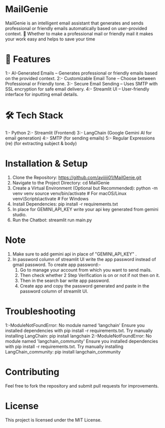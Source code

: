 # MailGenie
MailGenie is an intelligent email assistant that generates and sends professional or friendly emails automatically based on user-provided context. 🚀
Whether to make a professional mail or friendly mail it makes your work easy and helps to save your time


# 🚀 Features
1:- AI-Generated Emails – Generates professional or friendly emails based on the provided context.
2:- Customizable Email Tone – Choose between Professional or Friendly tone.
3:- Secure Email Sending – Uses SMTP with SSL encryption for safe email delivery.
4:- Streamlit UI – User-friendly interface for inputting email details.

# 🛠️ Tech Stack
1:- Python
2:- Streamlit (Frontend)
3:- LangChain (Google Gemini AI for email generation)
4:- SMTP (for sending emails)
5:- Regular Expressions (re) (for extracting subject & body)


# Installation & Setup

1. Clone the Repository:
    https://github.com/aviiiii01/MailGenie.git
2. Navigate to the Project Directory:
    cd MailGenie
3. Create a Virtual Environment (Optional but Recommended):
    python -m venv venv
    source venv/bin/activate   # For macOS/Linux
    venv\Scripts\activate      # For Windows
4. Install Dependencies:
    pip install -r requirements.txt
5. In place for GEMINI_API_KEY write your api key generated from gemini studio. 
6. Run the Chatbot:
    streamlit run main.py
# Note
1. Make sure to add gemini api in place of "GEMINI_API_KEY" .
2. In password column of streamlit UI write the app password instead of gmail password.
    To create app password:-
    1. Go to manage your account from which you want to send mails.
    2. Then check whether 2 Step Verification is on or not if not then on it.
    3. Then in the search bar write app password.
    4. Create app and copy the password generated and paste in the password column of streamlit UI.

# Troubleshooting

1:-ModuleNotFoundError: No module named 'langchain'
    Ensure you installed dependencies with pip install -r requirements.txt.
    Try manually installing LangChain:
        pip install langchain
2:-ModuleNotFoundError: No module named 'langchain_community'
    Ensure you installed dependencies with pip install -r requirements.txt.
    Try manually installing LangChain_community:
        pip install langchain_community

# Contributing

Feel free to fork the repository and submit pull requests for improvements.

# License

This project is licensed under the MIT License.

